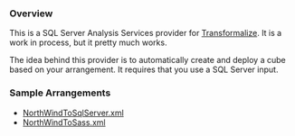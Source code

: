 ### Overview

This is a SQL Server Analysis Services provider for [Transformalize](https://github.com/dalenewman/Transformalize). 
It is a work in process, but it pretty much works.

The idea behind this provider is to automatically create and deploy 
a cube based on your arrangement.  It requires that you use a SQL Server 
input.

### Sample Arrangements

* [NorthWindToSqlServer.xml](https://github.com/dalenewman/Transformalize.Provider.Ssas/blob/master/arrangements/NorthwindToSqlServer.xml)
* [NorthWindToSass.xml](https://github.com/dalenewman/Transformalize.Provider.Ssas/blob/master/arrangements/NorthwindToSsas.xml)